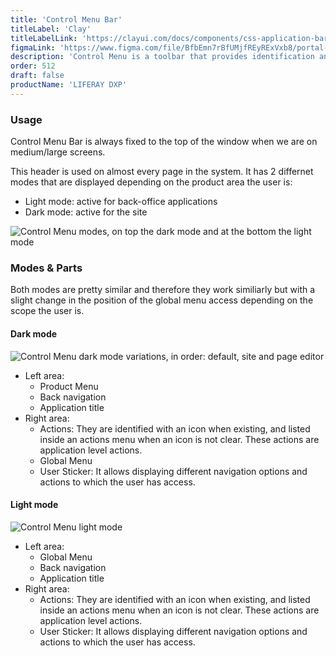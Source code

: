 ```yaml
---
title: 'Control Menu Bar'
titleLabel: 'Clay'
titleLabelLink: 'https://clayui.com/docs/components/css-application-bar'
figmaLink: 'https://www.figma.com/file/BfbEmn7rBfUMjfREyRExVxb8/portal-components?node-id=119%3A0'
description: 'Control Menu is a toolbar that provides identification and lets the user navigate and perform actions.'
order: 512
draft: false
productName: 'LIFERAY DXP'
---
```


### Usage

Control Menu Bar is always fixed to the top of the window when we are on medium/large screens.

This header is used on almost every page in the system. It has 2 differnet modes that are displayed depending on the product area the user is:

- Light mode: active for back-office applications
- Dark mode: active for the site

![Control Menu modes, on top the dark mode and at the bottom the light mode](/images/lexicon/GlobalMenuHeaders.jpg)


### Modes & Parts

Both modes are pretty similar and therefore they work similiarly but with a slight change in the position of the global menu access depending on the scope the user is.

#### Dark mode

![Control Menu dark mode variations, in order: default, site and page editor](/images/lexicon/ControlBarDarkVariations.jpg)

-   Left area: 
    -   Product Menu
    -   Back navigation
    -   Application title
-   Right area:
    -   Actions: They are identified with an icon when existing, and listed inside an actions menu when an icon is not clear. These actions are application level actions.
    -   Global Menu
    -   User Sticker: It allows displaying different navigation options and actions to which the user has access.

#### Light mode

![Control Menu light mode](/images/lexicon/ControlBarLightVariations.jpg)

-   Left area: 
    -   Global Menu
    -   Back navigation
    -   Application title
-   Right area:
    -   Actions: They are identified with an icon when existing, and listed inside an actions menu when an icon is not clear. These actions are application level actions.
    -   User Sticker: It allows displaying different navigation options and actions to which the user has access.


